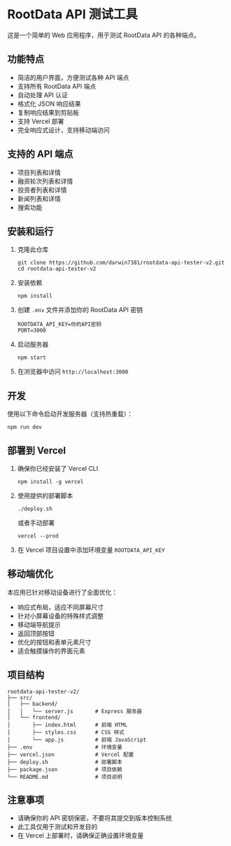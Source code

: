 # RootData API 测试工具

这是一个简单的 Web 应用程序，用于测试 RootData API 的各种端点。

## 功能特点

- 简洁的用户界面，方便测试各种 API 端点
- 支持所有 RootData API 端点
- 自动处理 API 认证
- 格式化 JSON 响应结果
- 复制响应结果到剪贴板
- 支持 Vercel 部署
- 完全响应式设计，支持移动端访问

## 支持的 API 端点

- 项目列表和详情
- 融资轮次列表和详情
- 投资者列表和详情
- 新闻列表和详情
- 搜索功能

## 安装和运行

1. 克隆此仓库
   ```
   git clone https://github.com/darwin7381/rootdata-api-tester-v2.git
   cd rootdata-api-tester-v2
   ```
2. 安装依赖
   ```
   npm install
   ```
3. 创建 `.env` 文件并添加你的 RootData API 密钥
   ```
   ROOTDATA_API_KEY=你的API密钥
   PORT=3000
   ```
4. 启动服务器
   ```
   npm start
   ```
5. 在浏览器中访问 `http://localhost:3000`

## 开发

使用以下命令启动开发服务器（支持热重载）：

```
npm run dev
```

## 部署到 Vercel

1. 确保你已经安装了 Vercel CLI
   ```
   npm install -g vercel
   ```

2. 使用提供的部署脚本
   ```
   ./deploy.sh
   ```
   
   或者手动部署
   ```
   vercel --prod
   ```

3. 在 Vercel 项目设置中添加环境变量 `ROOTDATA_API_KEY`

## 移动端优化

本应用已针对移动设备进行了全面优化：

- 响应式布局，适应不同屏幕尺寸
- 针对小屏幕设备的特殊样式调整
- 移动端导航提示
- 返回顶部按钮
- 优化的按钮和表单元素尺寸
- 适合触摸操作的界面元素

## 项目结构

```
rootdata-api-tester-v2/
├── src/
│   ├── backend/
│   │   └── server.js       # Express 服务器
│   └── frontend/
│       ├── index.html      # 前端 HTML
│       ├── styles.css      # CSS 样式
│       └── app.js          # 前端 JavaScript
├── .env                    # 环境变量
├── vercel.json             # Vercel 配置
├── deploy.sh               # 部署脚本
├── package.json            # 项目依赖
└── README.md               # 项目说明
```

## 注意事项

- 请确保你的 API 密钥保密，不要将其提交到版本控制系统
- 此工具仅用于测试和开发目的
- 在 Vercel 上部署时，请确保正确设置环境变量 